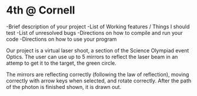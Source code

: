 # 4th @ Cornell
-Brief description of your project
-List of Working features / Things I should test
-List of unresolved bugs
-Directions on how to compile and run your code 
-Directions on how to use your program

Our project is a virtual laser shoot, a section of the Science Olympiad event Optics. The user can use up to 5 mirrors to reflect the laser beam in an attemp to get it to the target, the green circle. 

The mirrors are reflecting correctly (following the law of reflection), moving correctly with arrow keys when selected, and rotate correctly. After the path of the photon is finished shown, it is drawn out.

